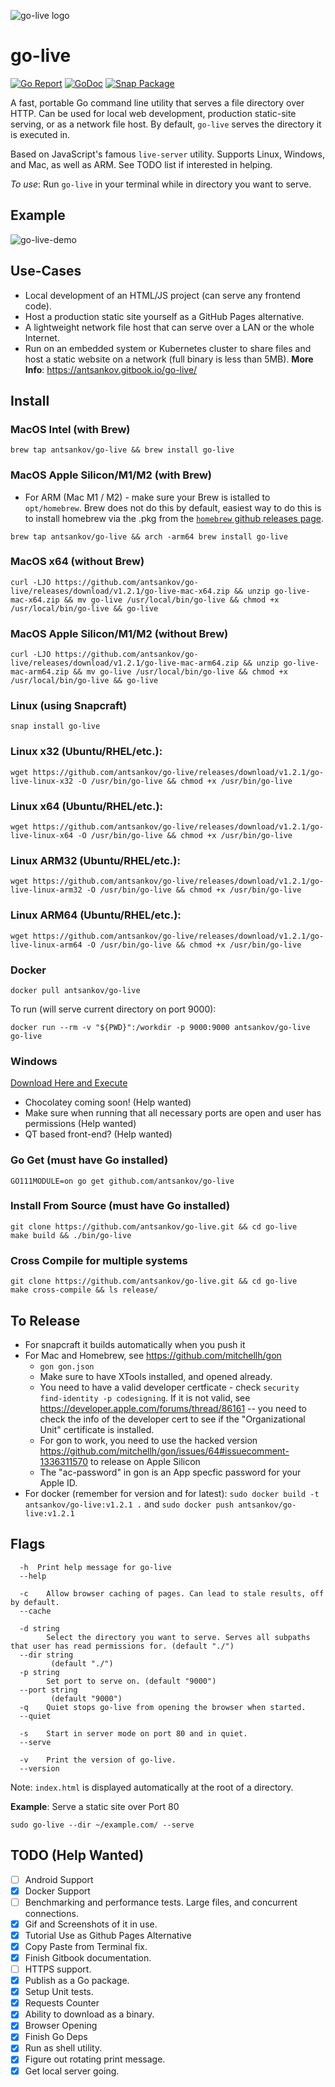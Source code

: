 ![go-live logo](./logo.png)

# go-live
[![Go Report](https://goreportcard.com/badge/github.com/antsankov/go-live)](https://goreportcard.com/report/github.com/antsankov/go-live)
[![GoDoc](https://godoc.org/github.com/antsankov/go-live?status.svg)](https://pkg.go.dev/github.com/antsankov/go-live@v1.2.1?tab=overview)
[![Snap Package](https://snapcraft.io/go-live/badge.svg)](https://snapcraft.io/go-live)


A fast, portable Go command line utility that serves a file directory over HTTP. Can be used for local web development, production static-site serving, or as a network file host. By default, `go-live` serves the directory it is executed in.

Based on JavaScript's famous `live-server` utility. Supports Linux, Windows, and Mac, as well as ARM. See TODO list if interested in helping.

*To use*: Run `go-live` in your terminal while in directory you want to serve.

## Example

![go-live-demo](https://user-images.githubusercontent.com/2533512/94636832-5554c900-0293-11eb-8aea-585f8d007fab.gif)

## Use-Cases
* Local development of an HTML/JS project (can serve any frontend code).
* Host a production static site yourself as a GitHub Pages alternative.
* A lightweight network file host that can serve over a LAN or the whole Internet.
* Run on an embedded system or Kubernetes cluster to share files and host a static website on a network (full binary is less than 5MB). 
**More Info**: https://antsankov.gitbook.io/go-live/

## Install

### MacOS Intel (with Brew)
`brew tap antsankov/go-live && brew install go-live` 

### MacOS Apple Silicon/M1/M2 (with Brew)
* For ARM (Mac M1 / M2) - make sure your Brew is istalled to `opt/homebrew`. Brew does not do this by default, easiest way to do this is to install homebrew via the .pkg from the [`homebrew` github releases page](https://github.com/Homebrew/brew/releases). 
  
`brew tap antsankov/go-live && arch -arm64 brew install go-live`

### MacOS x64 (without Brew)

`curl -LJO https://github.com/antsankov/go-live/releases/download/v1.2.1/go-live-mac-x64.zip && unzip go-live-mac-x64.zip && mv go-live /usr/local/bin/go-live && chmod +x /usr/local/bin/go-live && go-live`

### MacOS Apple Silicon/M1/M2 (without Brew)

`curl -LJO https://github.com/antsankov/go-live/releases/download/v1.2.1/go-live-mac-arm64.zip && unzip go-live-mac-arm64.zip && mv go-live /usr/local/bin/go-live && chmod +x /usr/local/bin/go-live && go-live`

### Linux (using Snapcraft)
`snap install go-live`

### Linux x32 (Ubuntu/RHEL/etc.):
`wget https://github.com/antsankov/go-live/releases/download/v1.2.1/go-live-linux-x32 -O /usr/bin/go-live && chmod +x /usr/bin/go-live`

### Linux x64 (Ubuntu/RHEL/etc.):
`wget https://github.com/antsankov/go-live/releases/download/v1.2.1/go-live-linux-x64 -O /usr/bin/go-live && chmod +x /usr/bin/go-live`

### Linux ARM32 (Ubuntu/RHEL/etc.):
`wget https://github.com/antsankov/go-live/releases/download/v1.2.1/go-live-linux-arm32 -O /usr/bin/go-live && chmod +x /usr/bin/go-live`

### Linux ARM64 (Ubuntu/RHEL/etc.):
`wget https://github.com/antsankov/go-live/releases/download/v1.2.1/go-live-linux-arm64 -O /usr/bin/go-live && chmod +x /usr/bin/go-live`

### Docker
`docker pull antsankov/go-live`

To run (will serve current directory on port 9000):

`docker run --rm -v "${PWD}":/workdir -p 9000:9000 antsankov/go-live go-live`

### Windows

[Download Here and Execute](https://github.com/antsankov/go-live/releases/tag/v1.2.1)

- Chocolatey coming soon! (Help wanted)
- Make sure when running that all necessary ports are open and user has permissions (Help wanted)
- QT based front-end? (Help wanted)

### Go Get (must have Go installed)
`GO111MODULE=on go get github.com/antsankov/go-live`

### Install From Source (must have Go installed)
```
git clone https://github.com/antsankov/go-live.git && cd go-live
make build && ./bin/go-live
```
### Cross Compile for multiple systems
```
git clone https://github.com/antsankov/go-live.git && cd go-live
make cross-compile && ls release/
```

## To Release
- For snapcraft it builds automatically when you push it
- For Mac and Homebrew, see https://github.com/mitchellh/gon
  - `gon gon.json`
  - Make sure to have XTools installed, and opened already.
  - You need to have a valid developer certficate - check `security find-identity -p codesigning`. If it is not valid, see https://developer.apple.com/forums/thread/86161 -- you need to check the info of the developer cert to see if the "Organizational Unit" certificate is installed.
  - For gon to work, you need to use the hacked version https://github.com/mitchellh/gon/issues/64#issuecomment-1336311570 to release on Apple Silicon
  - The "ac-password" in gon is an App specfic password for your Apple ID.
- For docker (remember for version and for latest): `sudo docker build -t antsankov/go-live:v1.2.1 .` and `sudo docker push antsankov/go-live:v1.2.1`
## Flags
```
  -h  Print help message for go-live 
  --help

  -c	Allow browser caching of pages. Can lead to stale results, off by default.
  --cache

  -d string
    	Select the directory you want to serve. Serves all subpaths that user has read permissions for. (default "./")
  --dir string
    	 (default "./")
  -p string
    	Set port to serve on. (default "9000")
  --port string
    	 (default "9000")
  -q	Quiet stops go-live from opening the browser when started.
  --quiet

  -s	Start in server mode on port 80 and in quiet.
  --serve

  -v	Print the version of go-live.
  --version
```

Note: `index.html` is displayed automatically at the root of a directory.

**Example**: Serve a static site over Port 80

`sudo go-live --dir ~/example.com/ --serve`

## TODO (Help Wanted)
- [ ] Android Support
- [x] Docker Support
- [ ] Benchmarking and performance tests. Large files, and concurrent connections.
- [x] Gif and Screenshots of it in use. 
- [x] Tutorial Use as Github Pages Alternative
- [x] Copy Paste from Terminal fix.
- [x] Finish Gitbook documentation. 
- [ ] HTTPS support.
- [x] Publish as a Go package.
- [x] Setup Unit tests.
- [x] Requests Counter
- [x] Ability to download as a binary.
- [x] Browser Opening
- [x] Finish Go Deps
- [x] Run as shell utility.
- [x] Figure out rotating print message.
- [x] Get local server going.

